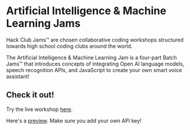 # Artificial Intelligence & Machine Learning Jams

Hack Club Jams™ are chosen collaborative coding workshops structured towards high school coding clubs around the world.

The Artificial Intelligence & Machine Learning Jam is a four-part Batch Jams™ that introduces concepts of integrating Open AI language models, speech recognition APIs, and JavaScript to create your own smart voice assistant!

## Check it out!
Try the live workshop [here](https://jams.hackclub.com/batch/artificial-intelligence).

Here's a [preview](https://replit.com/@sahitid/AI-Jams-Official). Make sure you add your own API key!
